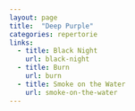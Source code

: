 ```yaml
---
layout: page
title:  "Deep Purple"
categories: repertorie
links:
  - title: Black Night
    url: black-night
  - title: Burn
    url: burn
  - title: Smoke on the Water
    url: smoke-on-the-water
---
```

